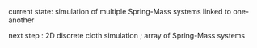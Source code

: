current state: 
simulation of multiple Spring-Mass systems linked to one-another

next step : 
2D discrete cloth simulation ; array of Spring-Mass systems
